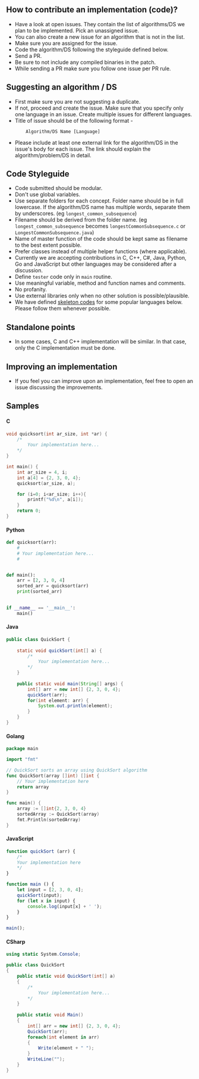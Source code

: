 ## How to contribute an implementation (code)?

* Have a look at open issues. They contain the list of algorithms/DS we plan to be implemented. Pick an unassigned issue.
* You can also create a new issue for an algorithm that is not in the list.
* Make sure you are assigned for the issue.
* Code the algorithm/DS following the styleguide defined below.
* Send a PR. 
* Be sure to not include any compiled binaries in the patch.
* While sending a PR make sure you follow one issue per PR rule.


<a name="sa"></a>

## Suggesting an algorithm / DS

* First make sure you are not suggesting a duplicate.
* If not, proceed and create the issue. Make sure that you specify only one language in an issue. Create multiple issues for different languages.
* Title of issue should be of the following format -
    ```
        Algorithm/DS Name [Language]
    ```
* Please include at least one external link for the algorithm/DS in the issue's body for each issue. The link should explain the algorithm/problem/DS in detail.


<a name="cs"></a>

## Code Styleguide

* Code submitted should be modular. 
* Don't use global variables.
* Use separate folders for each concept. Folder name should be in full lowercase. If the algorithm/DS name has multiple words, separate them by underscores. (eg `longest_common_subsequence`)
* Filename should be derived from the folder name. (eg `longest_common_subsequence` becomes `longestCommonSubsequence.c` or `LongestCommonSubsequence.java`)
* Name of master function of the code should be kept same as filename to the best extent possible.
* Prefer classes instead of multiple helper functions (where applicable).
* Currently we are accepting contributions in C, C++, C#, Java, Python, Go and JavaScript but other languages may be considered after a discussion.
* Define `tester` code only in `main` routine.
* Use meaningful variable, method and function names and comments.
* No profanity.
* Use external libraries only when no other solution is possible/plausible.
* We have defined [skeleton codes](#samples) for some popular languages below. Please follow them whenever possible.


<a name="points"></a>

## Standalone points

* In some cases, C and C++ implementation will be similar. In that case, only the C implementation must be done.


<a name="improving"></a>

## Improving an implementation

* If you feel you can improve upon an implementation, feel free to open an issue discussing the improvements.


<a name="samples"></a>

## Samples

#### C

```c
void quicksort(int ar_size, int *ar) {
    /*
        Your implementation here...
    */
}

int main() {
	int ar_size = 4, i;
	int a[4] = {2, 3, 0, 4};
	quicksort(ar_size, a);

	for (i=0; i<ar_size; i++){
		printf("%d\n", a[i]);
	}
	return 0;
}
```

#### Python
```python
def quicksort(arr):
    #
    # Your implementation here...
    #


def main():
    arr = [2, 3, 0, 4]
    sorted_arr = quicksort(arr)
    print(sorted_arr)

    
if __name__ == '__main__':
    main()
```

#### Java
```java
public class QuickSort {
    
    static void quickSort(int[] a) {
        /*
            Your implementation here...
        */
    }
    
    public static void main(String[] args) {
        int[] arr = new int[] {2, 3, 0, 4};
        quickSort(arr);
        for(int element: arr) {
            System.out.println(element);
        }
    }
}
```

#### Golang

```go
package main

import "fmt"

// QuickSort sorts an array using QuickSort algorithm
func QuickSort(array []int) []int {
    // Your implementation here
    return array
}

func main() {
    array := []int{2, 3, 0, 4}
    sortedArray := QuickSort(array)
    fmt.Println(sortedArray)
}
```

#### JavaScript

```JavaScript
function quickSort (arr) {
	/*
	Your implementation here
	*/
}

function main () {
	let input = [2, 3, 0, 4];
	quickSort(input);
	for (let x in input) {
		console.log(input[x] + ' ');
	}
}

main();
```

#### CSharp

```csharp
using static System.Console;

public class QuickSort
{  
    public static void QuickSort(int[] a)
    {
        /*
            Your implementation here...
        */
    }
    
    public static void Main()
    {
        int[] arr = new int[] {2, 3, 0, 4};
        QuickSort(arr);
        foreach(int element in arr)
        {
            Write(element + " ");
        }
        WriteLine("");
    }
}
```
